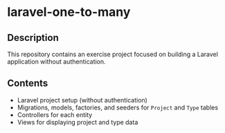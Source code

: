 # laravel-one-to-many

## Description
This repository contains an exercise project focused on building a Laravel application without authentication. 

## Contents
- Laravel project setup (without authentication)
- Migrations, models, factories, and seeders for `Project` and `Type` tables
- Controllers for each entity
- Views for displaying project and type data

